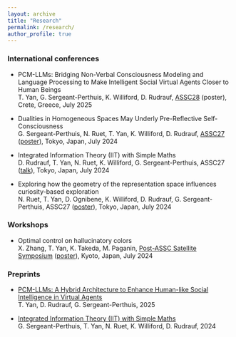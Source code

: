 ```yaml
---
layout: archive
title: "Research"
permalink: /research/
author_profile: true
---
```


### International conferences
* PCM-LLMs: Bridging Non-Verbal Consciousness Modeling and Language Processing to Make Intelligent Social Virtual Agents Closer to Human Beings <br>
T. Yan, G. Sergeant-Perthuis, K. Williford, D. Rudrauf, [ASSC28](https://assc2025.gr/) (poster), Crete, Greece, July 2025

* Dualities in Homogeneous Spaces May Underly Pre-Reflective Self-Consciousness <br>
G. Sergeant-Perthuis, N. Ruet, T. Yan, K. Williford, D. Rudrauf, [ASSC27](https://assc27.net/) ([poster](https://hal.sorbonne-universite.fr/hal-04636572)), Tokyo, Japan, July 2024

* Integrated Information Theory (IIT) with Simple Maths <br>
D. Rudrauf, T. Yan, N. Ruet, K. Williford, G. Sergeant-Perthuis, ASSC27 ([talk](https://hal.sorbonne-universite.fr/hal-04636522)), Tokyo, Japan, July 2024

* Exploring how the geometry of the representation space influences curiosity-based exploration <br>
N. Ruet, T. Yan, D. Ognibene, K. Williford, D. Rudrauf, G. Sergeant-Perthuis, ASSC27 ([poster](https://universite-paris-saclay.hal.science/hal-04637645)), Tokyo, Japan, July 2024

### Workshops
* Optimal control on hallucinatory colors <br>
X. Zhang, T. Yan, K. Takeda, M. Paganin, [Post-ASSC Satellite Symposium](https://drive.google.com/file/d/1oog64kLhi32-Y_ArKAsA3WzItYQobJCM/view?usp=sharing) ([poster](https://universite-paris-saclay.hal.science/hal-04637646)), Kyoto, Japan, July 2024

### Preprints
* [PCM-LLMs: A Hybrid Architecture to Enhance Human-like Social Intelligence in Virtual Agents](https://hal.science/hal-05054281) <br>
T. Yan, D. Rudrauf, G. Sergeant-Perthuis, 2025


* [Integrated Information Theory (IIT) with Simple Maths](https://hal.sorbonne-universite.fr/hal-04531404/document) <br>
G. Sergeant-Perthuis, T. Yan, N. Ruet, K. Williford, D. Rudrauf, 2024

